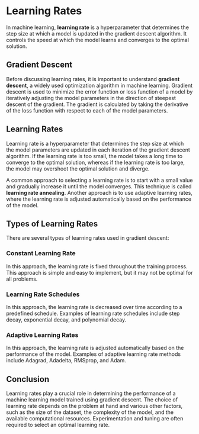 # Learning Rates

In machine learning, **learning rate** is a hyperparameter that determines the step size at which a model is updated in the gradient descent algorithm. It controls the speed at which the model learns and converges to the optimal solution.

## Gradient Descent

Before discussing learning rates, it is important to understand **gradient descent**, a widely used optimization algorithm in machine learning. Gradient descent is used to minimize the error function or loss function of a model by iteratively adjusting the model parameters in the direction of steepest descent of the gradient. The gradient is calculated by taking the derivative of the loss function with respect to each of the model parameters.

## Learning Rates

Learning rate is a hyperparameter that determines the step size at which the model parameters are updated in each iteration of the gradient descent algorithm. If the learning rate is too small, the model takes a long time to converge to the optimal solution, whereas if the learning rate is too large, the model may overshoot the optimal solution and diverge.

A common approach to selecting a learning rate is to start with a small value and gradually increase it until the model converges. This technique is called **learning rate annealing**. Another approach is to use adaptive learning rates, where the learning rate is adjusted automatically based on the performance of the model.

## Types of Learning Rates

There are several types of learning rates used in gradient descent:

### Constant Learning Rate

In this approach, the learning rate is fixed throughout the training process. This approach is simple and easy to implement, but it may not be optimal for all problems.

### Learning Rate Schedules

In this approach, the learning rate is decreased over time according to a predefined schedule. Examples of learning rate schedules include step decay, exponential decay, and polynomial decay.

### Adaptive Learning Rates

In this approach, the learning rate is adjusted automatically based on the performance of the model. Examples of adaptive learning rate methods include Adagrad, Adadelta, RMSprop, and Adam.

## Conclusion

Learning rates play a crucial role in determining the performance of a machine learning model trained using gradient descent. The choice of learning rate depends on the problem at hand and various other factors, such as the size of the dataset, the complexity of the model, and the available computational resources. Experimentation and tuning are often required to select an optimal learning rate.

